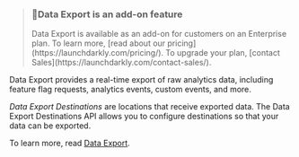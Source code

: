 <blockquote>
    <h3><span>📘</span>Data Export is an add-on feature</h3>
    <p>Data Export is available as an add-on for customers on an Enterprise plan. To learn more, [read about our pricing](https://launchdarkly.com/pricing/). To upgrade your plan, [contact Sales](https://launchdarkly.com/contact-sales/).</p>
</blockquote>

Data Export provides a real-time export of raw analytics data, including feature flag requests, analytics events, custom events, and more. 

_Data Export Destinations_ are locations that receive exported data. The Data Export Destinations API allows you to configure destinations so that your data can be exported.

To learn more, read [Data Export](https://docs.launchdarkly.com/docs/data-export).
